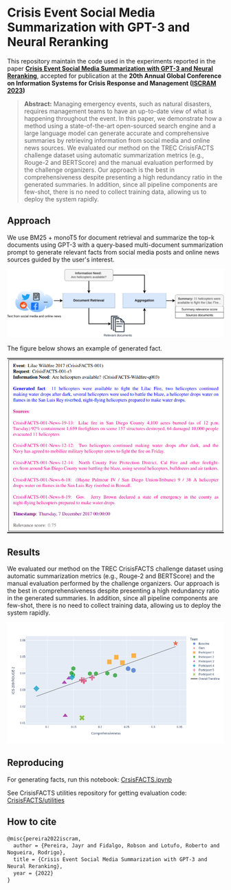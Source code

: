 # Crisis Event Social Media Summarization with GPT-3 and Neural Reranking

This repository maintain the code used in the experiments reported in the paper **[Crisis Event Social Media Summarization with GPT-3 and Neural Reranking](#)**, accepted for publication at the **20th Annual Global Conference on Information Systems for Crisis Response and Management ([ISCRAM 2023](https://www.unomaha.edu/college-of-information-science-and-technology/iscram2023/index.php))**

> **Abstract:** Managing emergency events, such as natural disasters, requires management teams to have an up-to-date view of what is happening throughout the event. In this paper, we demonstrate how a method using a state-of-the-art open-sourced search engine and a large language model can generate accurate and comprehensive summaries by retrieving information from social media and online news sources.  We evaluated our method on the TREC CrisisFACTS challenge dataset using automatic summarization metrics (e.g., Rouge-2 and BERTScore) and the manual evaluation performed by the challenge organizers. Our approach is the best in comprehensiveness despite presenting a high redundancy ratio in the generated summaries. In addition, since all pipeline components are few-shot, there is no need to collect training data, allowing us to deploy the system rapidly.

## Approach

We use BM25 + monoT5 for document retrieval and summarize the top-k documents using GPT-3 with a query-based multi-document summarization prompt to generate relevant facts from social media posts and online news sources guided by the user's interest.

![Pipeline](figures/CrisisViscondePipeline.png)

The figure below shows an example of generated fact.

![Example of generated fact](figures/fact_example.png)

## Results

We evaluated our method on the TREC CrisisFACTS challenge dataset using automatic summarization metrics (e.g., Rouge-2 and BERTScore) and the manual evaluation performed by the challenge organizers. Our approach is the best in comprehensiveness despite presenting a high redundancy ratio in the generated summaries. In addition, since all pipeline components are few-shot, there is no need to collect training data, allowing us to deploy the system rapidly.

![Results](figures/comprehensiveness_icsrouge2.png)

## Reproducing

For generating facts, run this notebook: [CrsisFACTS.ipynb](https://github.com/neuralmind-ai/visconde-crisis-summarization/blob/main/CrisisFACT.ipynb)

See CrisisFACTS utilities repository for getting evaluation code: [CrisisFACTS/utilities](https://github.com/crisisfacts/utilities)

## How to cite
```
@misc{pereira2022iscram,
  author = {Pereira, Jayr and Fidalgo, Robson and Lotufo, Roberto and Nogueira, Rodrigo},
  title = {Crisis Event Social Media Summarization with GPT-3 and Neural Reranking},
  year = {2022}
}
```